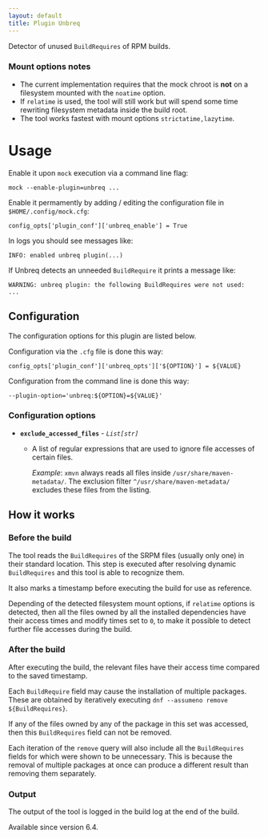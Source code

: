 ```yaml
---
layout: default
title: Plugin Unbreq
---
```


Detector of unused `BuildRequires` of RPM builds.

### Mount options notes
* The current implementation requires that the mock chroot is **not** on a filesystem mounted with the `noatime` option.
* If `relatime` is used, the tool will still work but will spend some time rewriting filesystem metadata inside the build root.
* The tool works fastest with mount options `strictatime,lazytime`.

# Usage
Enable it upon `mock` execution via a command line flag:
```
mock --enable-plugin=unbreq ...
```

Enable it permamently by adding / editing the configuration file in `$HOME/.config/mock.cfg`:
```
config_opts['plugin_conf']['unbreq_enable'] = True
```

In logs you should see messages like:
```
INFO: enabled unbreq plugin(...)
```

If Unbreq detects an unneeded `BuildRequire` it prints a message like:
```
WARNING: unbreq plugin: the following BuildRequires were not used:
...
```

## Configuration
The configuration options for this plugin are listed below.

Configuration via the `.cfg` file is done this way:
```
config_opts['plugin_conf']['unbreq_opts']['${OPTION}'] = ${VALUE}
```

Configuration from the command line is done this way:
```
--plugin-option='unbreq:${OPTION}=${VALUE}'
```

### Configuration options
* **`exclude_accessed_files`** - *`List[str]`*
  * A list of regular expressions that are used to ignore file accesses of certain files.

    *Example*: `xmvn` always reads all files inside `/usr/share/maven-metadata/`.
    The exclusion filter `^/usr/share/maven-metadata/` excludes these files from the listing.

## How it works

### Before the build
The tool reads the `BuildRequires` of the SRPM files (usually only one) in their standard location.
This step is executed after resolving dynamic `BuildRequires` and this tool is able to recognize them.

It also marks a timestamp before executing the build for use as reference.

Depending of the detected filesystem mount options, if `relatime` options is detected, then all the files owned by all the installed dependencies have their access times and modify times set to `0`, to make it possible to detect further file accesses during the build.

### After the build
After executing the build, the relevant files have their access time compared to the saved timestamp.

Each `BuildRequire` field may cause the installation of multiple packages.
These are obtained by iteratively executing `dnf --assumeno remove ${BuildRequires}`.

If any of the files owned by any of the package in this set was accessed, then this `BuildRequires` field can not be removed.

Each iteration of the `remove` query will also include all the `BuildRequires` fields for which were shown to be unnecessary.
This is because the removal of multiple packages at once can produce a different result than removing them separately.

### Output
The output of the tool is logged in the build log at the end of the build.

Available since version 6.4.
